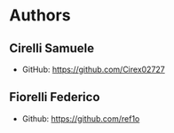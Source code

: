 # Authors
## Cirelli Samuele
- GitHub: https://github.com/Cirex02727

## Fiorelli Federico
- Github: https://github.com/ref1o

